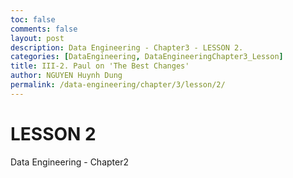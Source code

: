 ```yaml
---
toc: false
comments: false
layout: post
description: Data Engineering - Chapter3 - LESSON 2.
categories: [DataEngineering, DataEngineeringChapter3_Lesson]
title: III-2. Paul on 'The Best Changes'
author: NGUYEN Huynh Dung
permalink: /data-engineering/chapter/3/lesson/2/
---
```


# LESSON 2
Data Engineering - Chapter2



